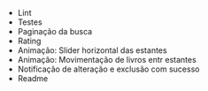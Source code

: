 * Lint
* Testes
* Paginação da busca
* Rating
* Animação: Slider horizontal das estantes
* Animação: Movimentação de livros entr estantes
* Notificação de alteração e exclusão com sucesso
* Readme 